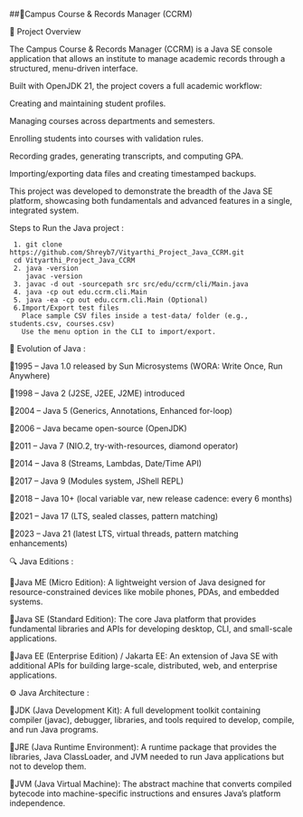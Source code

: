 ##📘Campus Course & Records Manager (CCRM)

🔹 Project Overview

The Campus Course & Records Manager (CCRM) is a Java SE console application that allows an institute to manage academic records through a structured, menu-driven interface.

Built with OpenJDK 21, the project covers a full academic workflow:

Creating and maintaining student profiles.

Managing courses across departments and semesters.

Enrolling students into courses with validation rules.

Recording grades, generating transcripts, and computing GPA.

Importing/exporting data files and creating timestamped backups.

This project was developed to demonstrate the breadth of the Java SE platform, showcasing both fundamentals and advanced features in a single, integrated system.

Steps to Run the  Java project :

     1. git clone https://github.com/Shreyb7/Vityarthi_Project_Java_CCRM.git
     cd Vityarthi_Project_Java_CCRM
     2. java -version
        javac -version
     3. javac -d out -sourcepath src src/edu/ccrm/cli/Main.java
     4. java -cp out edu.ccrm.cli.Main
     5. java -ea -cp out edu.ccrm.cli.Main (Optional)
     6.Import/Export test files
       Place sample CSV files inside a test-data/ folder (e.g., students.csv, courses.csv)
       Use the menu option in the CLI to import/export.

📖 Evolution of Java :

🔹1995 – Java 1.0 released by Sun Microsystems (WORA: Write Once, Run Anywhere)

🔹1998 – Java 2 (J2SE, J2EE, J2ME) introduced

🔹2004 – Java 5 (Generics, Annotations, Enhanced for-loop)

🔹2006 – Java became open-source (OpenJDK)

🔹2011 – Java 7 (NIO.2, try-with-resources, diamond operator)

🔹2014 – Java 8 (Streams, Lambdas, Date/Time API)

🔹2017 – Java 9 (Modules system, JShell REPL)

🔹2018 – Java 10+ (local variable var, new release cadence: every 6 months)

🔹2021 – Java 17 (LTS, sealed classes, pattern matching)

🔹2023 – Java 21 (latest LTS, virtual threads, pattern matching enhancements)


🔍 Java Editions :

🔹Java ME (Micro Edition): A lightweight version of Java designed for resource-constrained devices like mobile phones, PDAs, and embedded systems.

🔹Java SE (Standard Edition): The core Java platform that provides fundamental libraries and APIs for developing desktop, CLI, and small-scale applications.

🔹Java EE (Enterprise Edition) / Jakarta EE: An extension of Java SE with additional APIs for building large-scale, distributed, web, and enterprise applications.


⚙️ Java Architecture :

🔹JDK (Java Development Kit): A full development toolkit containing compiler (javac), debugger, libraries, and tools required to develop, compile, and run Java programs.

🔹JRE (Java Runtime Environment): A runtime package that provides the libraries, Java ClassLoader, and JVM needed to run Java applications but not to develop them.

🔹JVM (Java Virtual Machine): The abstract machine that converts compiled bytecode into machine-specific instructions and ensures Java’s platform independence.
